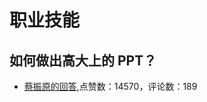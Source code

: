 # 职业技能
## 如何做出高大上的 PPT？
- [蔡振原的回答](https://www.zhihu.com/question/29386330/answer/68082726),点赞数：14570，评论数：189
